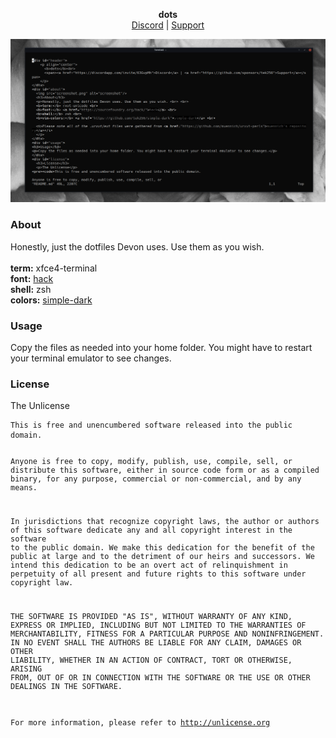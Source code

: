 <div id="header">
    <p align="center">
      <b>dots</b><br>
      <span><a href="https://discordapp.com/invite/63GvpMh">Discord</a> | <a href="https://github.com/sponsors/tek256">Support</a></span>
    </p>
</div>
<div id="about">
	<img src="screenshot.png" alt="screenshot"/>
	<h3>About</h3>
	<p>Honestly, just the dotfiles Devon uses. Use them as you wish. <br> <br>
  <b>term:</b> xfce4-terminal<br>
  <b>font:</b> <a href="https://sourcefoundry.org/hack/">hack</a> <br>
  <b>shell:</b> zsh <br>
  <b>colors:</b> <a href="https://github.com/tek256/simple-dark">simple-dark</a> <br>
	</p>
</div>
<div id="usage">
<h3>Usage</h3>
<p>Copy the files as needed into your home folder. You might have to restart your terminal emulator to see changes.</p>
</div>
<div id="license">
	<h3>License</h3>
	<p>The Unlicense</p>
<pre><code>This is free and unencumbered software released into the public domain.

Anyone is free to copy, modify, publish, use, compile, sell, or
distribute this software, either in source code form or as a compiled
binary, for any purpose, commercial or non-commercial, and by any
means.

In jurisdictions that recognize copyright laws, the author or authors
of this software dedicate any and all copyright interest in the
software to the public domain. We make this dedication for the benefit
of the public at large and to the detriment of our heirs and
successors. We intend this dedication to be an overt act of
relinquishment in perpetuity of all present and future rights to this
software under copyright law.

THE SOFTWARE IS PROVIDED "AS IS", WITHOUT WARRANTY OF ANY KIND,
EXPRESS OR IMPLIED, INCLUDING BUT NOT LIMITED TO THE WARRANTIES OF
MERCHANTABILITY, FITNESS FOR A PARTICULAR PURPOSE AND NONINFRINGEMENT.
IN NO EVENT SHALL THE AUTHORS BE LIABLE FOR ANY CLAIM, DAMAGES OR
OTHER LIABILITY, WHETHER IN AN ACTION OF CONTRACT, TORT OR OTHERWISE,
ARISING FROM, OUT OF OR IN CONNECTION WITH THE SOFTWARE OR THE USE OR
OTHER DEALINGS IN THE SOFTWARE.

For more information, please refer to <http://unlicense.org></code></pre></div>
